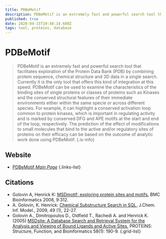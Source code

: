 ```yaml
---
title: PDBeMotif
description: PDBeMotif is an extremely fast and powerful search tool that facilitates exploration of the Protein Data Bank (PDB) by combining protein sequence, chemical structure and 3D data in a single search.
published: true
date: 2020-04-15T19:48:14.680Z
tags: tool, proteins, database
---
```


# PDBeMotif

>    PDBeMotif is an extremely fast and powerful search tool that facilitates exploration of the Protein Data Bank (PDB) by combining protein sequence, chemical structure and 3D data in a single search. Currently it is the only tool that offers this kind of integration at this speed. PDBeMotif can be used to examine the characteristics of the binding sites of single proteins or classes of proteins such as Kinases and the conserved structural features of their immediate environments either within the same specie or across different species. For example, it can highlight a conserved activation loop common to protein kinases, which is important in regulating activity and is marked by conserved DFG and APE motifs at the start and end of the loop, respectively. 
&NewLine;
The prediction of the effect of modifications to small molecules that bind to the active and/or regulatory sites of proteins on their efficacy can be based on the outcome of analytic work done using PDBeMotif.
{.is-info}



## Website

- [PDBeMotif *Main Page*](https://www.ebi.ac.uk/pdbe-site/pdbemotif/)
{.links-list}

## Citations

- Golovin A, Henrick K: [MSDmotif: exploring protein sites and motifs.](https://link.springer.com/article/10.1186/1471-2105-9-312) BMC Bioinformatics 2008, 9:312.
- A. Golovin, K. Henrick: [Chemical Substructure Search in SQL,](https://pubs.acs.org/doi/abs/10.1021/ci8003013) J.Chem. Inf. Model., 2009, 49 (1), 22-27.
-	Golovin A., Dimitropoulos D., Oldfield T., Rachedi A. and Henrick K. (2005) [MSDsite: A Database Search and Retrieval System for the Analysis and Viewing of Bound Ligands and Active Sites.](https://onlinelibrary.wiley.com/doi/abs/10.1002/prot.20288) PROTEINS: Structure, Function, and Bioinformatics 58(1): 190-9.
{.grid-list}